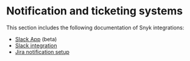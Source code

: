 # Notification and ticketing systems

This section includes the following documentation of Snyk integrations:

* [Slack App](slack-app.md) (beta)
* [Slack integration](slack-integration.md)
* [Jira notification setup](jira.md)

